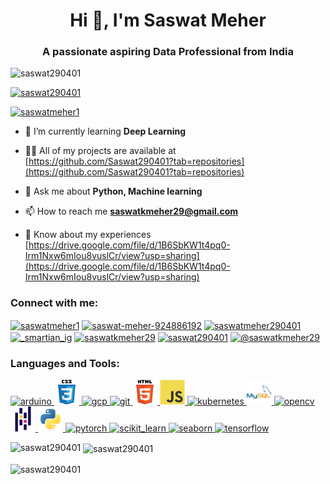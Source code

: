 <h1 align="center">Hi 👋, I'm Saswat Meher</h1>
<h3 align="center">A passionate aspiring Data Professional from India</h3>

<p align="left"> <img src="https://komarev.com/ghpvc/?username=saswat290401&label=Profile%20views&color=0e75b6&style=flat" alt="saswat290401" /> </p>

<p align="left"> <a href="https://github.com/ryo-ma/github-profile-trophy"><img src="https://github-profile-trophy.vercel.app/?username=saswat290401" alt="saswat290401" /></a> </p>

<p align="left"> <a href="https://twitter.com/saswatmeher1" target="blank"><img src="https://img.shields.io/twitter/follow/saswatmeher1?logo=twitter&style=for-the-badge" alt="saswatmeher1" /></a> </p>

- 🌱 I’m currently learning **Deep Learning**

- 👨‍💻 All of my projects are available at [https://github.com/Saswat290401?tab=repositories](https://github.com/Saswat290401?tab=repositories)

- 💬 Ask me about **Python, Machine learning**

- 📫 How to reach me **saswatkmeher29@gmail.com**

- 📄 Know about my experiences [https://drive.google.com/file/d/1B6SbKW1t4pq0-Irm1Nxw6mIou8vuslCr/view?usp=sharing](https://drive.google.com/file/d/1B6SbKW1t4pq0-Irm1Nxw6mIou8vuslCr/view?usp=sharing)

<h3 align="left">Connect with me:</h3>
<p align="left">
<a href="https://twitter.com/saswatmeher1" target="blank"><img align="center" src="https://raw.githubusercontent.com/rahuldkjain/github-profile-readme-generator/master/src/images/icons/Social/twitter.svg" alt="saswatmeher1" height="30" width="40" /></a>
<a href="https://linkedin.com/in/saswat-meher-924886192" target="blank"><img align="center" src="https://raw.githubusercontent.com/rahuldkjain/github-profile-readme-generator/master/src/images/icons/Social/linked-in-alt.svg" alt="saswat-meher-924886192" height="30" width="40" /></a>
<a href="https://kaggle.com/saswatmeher290401" target="blank"><img align="center" src="https://raw.githubusercontent.com/rahuldkjain/github-profile-readme-generator/master/src/images/icons/Social/kaggle.svg" alt="saswatmeher290401" height="30" width="40" /></a>
<a href="https://instagram.com/_smartian_ig" target="blank"><img align="center" src="https://raw.githubusercontent.com/rahuldkjain/github-profile-readme-generator/master/src/images/icons/Social/instagram.svg" alt="_smartian_ig" height="30" width="40" /></a>
<a href="https://www.hackerrank.com/saswatkmeher29" target="blank"><img align="center" src="https://raw.githubusercontent.com/rahuldkjain/github-profile-readme-generator/master/src/images/icons/Social/hackerrank.svg" alt="saswatkmeher29" height="30" width="40" /></a>
<a href="https://www.leetcode.com/saswat290401" target="blank"><img align="center" src="https://raw.githubusercontent.com/rahuldkjain/github-profile-readme-generator/master/src/images/icons/Social/leet-code.svg" alt="saswat290401" height="30" width="40" /></a>
<a href="https://www.hackerearth.com/@saswatkmeher29" target="blank"><img align="center" src="https://raw.githubusercontent.com/rahuldkjain/github-profile-readme-generator/master/src/images/icons/Social/hackerearth.svg" alt="@saswatkmeher29" height="30" width="40" /></a>
</p>

<h3 align="left">Languages and Tools:</h3>
<p align="left"> <a href="https://www.arduino.cc/" target="_blank" rel="noreferrer"> <img src="https://cdn.worldvectorlogo.com/logos/arduino-1.svg" alt="arduino" width="40" height="40"/> </a> <a href="https://www.w3schools.com/css/" target="_blank" rel="noreferrer"> <img src="https://raw.githubusercontent.com/devicons/devicon/master/icons/css3/css3-original-wordmark.svg" alt="css3" width="40" height="40"/> </a> <a href="https://cloud.google.com" target="_blank" rel="noreferrer"> <img src="https://www.vectorlogo.zone/logos/google_cloud/google_cloud-icon.svg" alt="gcp" width="40" height="40"/> </a> <a href="https://git-scm.com/" target="_blank" rel="noreferrer"> <img src="https://www.vectorlogo.zone/logos/git-scm/git-scm-icon.svg" alt="git" width="40" height="40"/> </a> <a href="https://www.w3.org/html/" target="_blank" rel="noreferrer"> <img src="https://raw.githubusercontent.com/devicons/devicon/master/icons/html5/html5-original-wordmark.svg" alt="html5" width="40" height="40"/> </a> <a href="https://developer.mozilla.org/en-US/docs/Web/JavaScript" target="_blank" rel="noreferrer"> <img src="https://raw.githubusercontent.com/devicons/devicon/master/icons/javascript/javascript-original.svg" alt="javascript" width="40" height="40"/> </a> <a href="https://kubernetes.io" target="_blank" rel="noreferrer"> <img src="https://www.vectorlogo.zone/logos/kubernetes/kubernetes-icon.svg" alt="kubernetes" width="40" height="40"/> </a> <a href="https://www.mysql.com/" target="_blank" rel="noreferrer"> <img src="https://raw.githubusercontent.com/devicons/devicon/master/icons/mysql/mysql-original-wordmark.svg" alt="mysql" width="40" height="40"/> </a> <a href="https://opencv.org/" target="_blank" rel="noreferrer"> <img src="https://www.vectorlogo.zone/logos/opencv/opencv-icon.svg" alt="opencv" width="40" height="40"/> </a> <a href="https://pandas.pydata.org/" target="_blank" rel="noreferrer"> <img src="https://raw.githubusercontent.com/devicons/devicon/2ae2a900d2f041da66e950e4d48052658d850630/icons/pandas/pandas-original.svg" alt="pandas" width="40" height="40"/> </a> <a href="https://www.python.org" target="_blank" rel="noreferrer"> <img src="https://raw.githubusercontent.com/devicons/devicon/master/icons/python/python-original.svg" alt="python" width="40" height="40"/> </a> <a href="https://pytorch.org/" target="_blank" rel="noreferrer"> <img src="https://www.vectorlogo.zone/logos/pytorch/pytorch-icon.svg" alt="pytorch" width="40" height="40"/> </a> <a href="https://scikit-learn.org/" target="_blank" rel="noreferrer"> <img src="https://upload.wikimedia.org/wikipedia/commons/0/05/Scikit_learn_logo_small.svg" alt="scikit_learn" width="40" height="40"/> </a> <a href="https://seaborn.pydata.org/" target="_blank" rel="noreferrer"> <img src="https://seaborn.pydata.org/_images/logo-mark-lightbg.svg" alt="seaborn" width="40" height="40"/> </a> <a href="https://www.tensorflow.org" target="_blank" rel="noreferrer"> <img src="https://www.vectorlogo.zone/logos/tensorflow/tensorflow-icon.svg" alt="tensorflow" width="40" height="40"/> </a> </p>

<p><img align="left" src="https://github-readme-stats.vercel.app/api/top-langs?username=saswat290401&show_icons=true&locale=en&layout=compact" alt="saswat290401" /></p>

<p>&nbsp;<img align="center" src="https://github-readme-stats.vercel.app/api?username=saswat290401&show_icons=true&locale=en" alt="saswat290401" /></p>

<p><img align="center" src="https://github-readme-streak-stats.herokuapp.com/?user=saswat290401&" alt="saswat290401" /></p>
